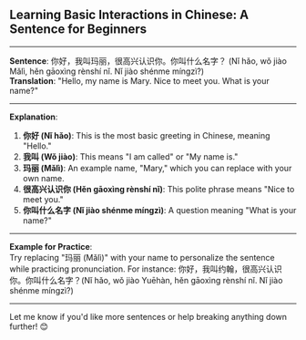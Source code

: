 ## Learning Basic Interactions in Chinese: A Sentence for Beginners

---

**Sentence**: 
你好，我叫玛丽，很高兴认识你。你叫什么名字？ (Nǐ hǎo, wǒ jiào Mǎlì, hěn gāoxìng rènshí nǐ. Nǐ jiào shénme míngzì?)  
**Translation**: "Hello, my name is Mary. Nice to meet you. What is your name?"  

---

**Explanation**: 
1. **你好 (Nǐ hǎo)**: This is the most basic greeting in Chinese, meaning "Hello." 
2. **我叫 (Wǒ jiào)**: This means "I am called" or "My name is." 
3. **玛丽 (Mǎlì)**: An example name, "Mary," which you can replace with your own name.
4. **很高兴认识你 (Hěn gāoxìng rènshí nǐ)**: This polite phrase means "Nice to meet you."
5. **你叫什么名字 (Nǐ jiào shénme míngzì)**: A question meaning "What is your name?"

---

**Example for Practice**:  
Try replacing "玛丽 (Mǎlì)" with your name to personalize the sentence while practicing pronunciation. For instance: 你好，我叫约翰，很高兴认识你。你叫什么名字？(Nǐ hǎo, wǒ jiào Yuēhàn, hěn gāoxìng rènshí nǐ. Nǐ jiào shénme míngzì?)

---

Let me know if you'd like more sentences or help breaking anything down further! 😊